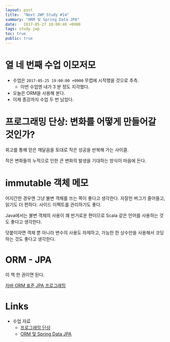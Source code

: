 ```yaml
---
layout: post
title:  "Next JWP Study #14"
summary: "ORM 및 Spring Data JPA"
date:   2017-05-27 18:00:40 +0900
tags: study jwp
toc: true
public: true
---
```


# 열 네 번째 수업 이모저모

* 수업은 `2017-05-25 19:00:00 +0900` 무렵에 시작했을 것으로 추측.
    * 이번 수업엔 내가 3 분 정도 지각했다.
* 오늘은 ORM을 사용해 본다.
* 이제 종강까지 수업 두 번 남았다.

# 프로그래밍 단상: 변화를 어떻게 만들어갈 것인가?

회고를 통해 얻은 깨달음을 토대로 작은 성공을 반복해 가는 사이클.

작은 변화들의 누적으로 인한 큰 변화의 발생을 기대하는 방식이 마음에 든다.

# immutable 객체 메모

어지간한 경우엔 그냥 불변 객체를 쓰는 쪽이 좋다고 생각한다.
자잘한 버그가 줄어들고, 읽기도 더 편하다. 사이드 이펙트를 관리하기도 좋다.

Java에서는 불변 객체의 사용이 꽤 번거로운 편이므로
Scala 같은 언어를 사용하는 것도 좋다고 생각한다.

덧붙이자면 객체 뿐 아니라 변수의 사용도 자제하고,
가능한 한 상수만을 사용해서 코딩하는 것도 좋다고 생각한다.

# ORM - JPA

이 책 한 권이면 된다.

[자바 ORM 표준 JPA 프로그래밍](http://www.acornpub.co.kr/book/jpa-programmig)

# Links

* 수업 자료
    * [프로그래밍 단상](https://nextstep.camp/courses/-KgDNT4rfavb_BzYLBXr/-KgqHPfpV1xrdi1_T9ne/lessons/-Kk9mNZRospN5eO7duC0)
    * [ORM 및 Spring Data JPA](https://nextstep.camp/courses/-KgDNT4rfavb_BzYLBXr/-KihchAcnJJxzb909TBT/lessons/-Kihe0w5_EXX4St6SZcT)
